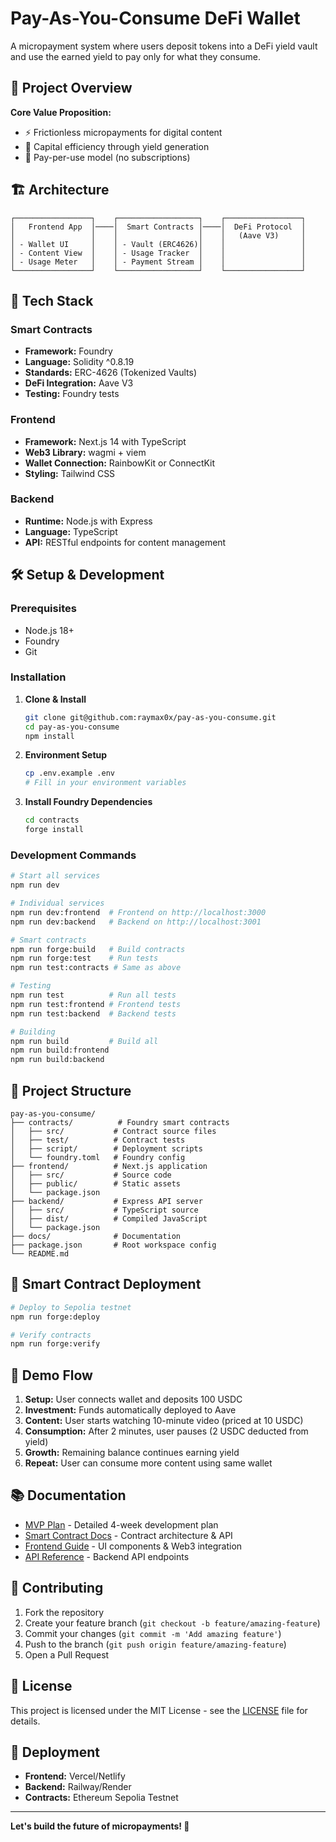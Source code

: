 # Pay-As-You-Consume DeFi Wallet

A micropayment system where users deposit tokens into a DeFi yield vault and use the earned yield to pay only for what they consume.

## 🎯 Project Overview

**Core Value Proposition:**
- ⚡ Frictionless micropayments for digital content
- 💸 Capital efficiency through yield generation
- 🔄 Pay-per-use model (no subscriptions)

## 🏗️ Architecture

```
┌─────────────────┐    ┌──────────────────┐    ┌─────────────────┐
│   Frontend App  │────│  Smart Contracts │────│  DeFi Protocol  │
│                 │    │                  │    │   (Aave V3)     │
│ - Wallet UI     │    │ - Vault (ERC4626)│    │                 │
│ - Content View  │    │ - Usage Tracker  │    │                 │
│ - Usage Meter   │    │ - Payment Stream │    │                 │
└─────────────────┘    └──────────────────┘    └─────────────────┘
```

## 🚀 Tech Stack

### Smart Contracts
- **Framework:** Foundry
- **Language:** Solidity ^0.8.19
- **Standards:** ERC-4626 (Tokenized Vaults)
- **DeFi Integration:** Aave V3
- **Testing:** Foundry tests

### Frontend
- **Framework:** Next.js 14 with TypeScript
- **Web3 Library:** wagmi + viem
- **Wallet Connection:** RainbowKit or ConnectKit
- **Styling:** Tailwind CSS

### Backend
- **Runtime:** Node.js with Express
- **Language:** TypeScript
- **API:** RESTful endpoints for content management

## 🛠️ Setup & Development

### Prerequisites
- Node.js 18+
- Foundry
- Git

### Installation

1. **Clone & Install**
   ```bash
   git clone git@github.com:raymax0x/pay-as-you-consume.git
   cd pay-as-you-consume
   npm install
   ```

2. **Environment Setup**
   ```bash
   cp .env.example .env
   # Fill in your environment variables
   ```

3. **Install Foundry Dependencies**
   ```bash
   cd contracts
   forge install
   ```

### Development Commands

```bash
# Start all services
npm run dev

# Individual services
npm run dev:frontend  # Frontend on http://localhost:3000
npm run dev:backend   # Backend on http://localhost:3001

# Smart contracts
npm run forge:build   # Build contracts
npm run forge:test    # Run tests
npm run test:contracts # Same as above

# Testing
npm run test          # Run all tests
npm run test:frontend # Frontend tests
npm run test:backend  # Backend tests

# Building
npm run build         # Build all
npm run build:frontend
npm run build:backend
```

## 📁 Project Structure

```
pay-as-you-consume/
├── contracts/          # Foundry smart contracts
│   ├── src/           # Contract source files
│   ├── test/          # Contract tests
│   ├── script/        # Deployment scripts
│   └── foundry.toml   # Foundry config
├── frontend/          # Next.js application
│   ├── src/           # Source code
│   ├── public/        # Static assets
│   └── package.json
├── backend/           # Express API server
│   ├── src/           # TypeScript source
│   ├── dist/          # Compiled JavaScript
│   └── package.json
├── docs/              # Documentation
├── package.json       # Root workspace config
└── README.md
```

## 🔧 Smart Contract Deployment

```bash
# Deploy to Sepolia testnet
npm run forge:deploy

# Verify contracts
npm run forge:verify
```

## 🎯 Demo Flow

1. **Setup:** User connects wallet and deposits 100 USDC
2. **Investment:** Funds automatically deployed to Aave
3. **Content:** User starts watching 10-minute video (priced at 10 USDC)
4. **Consumption:** After 2 minutes, user pauses (2 USDC deducted from yield)
5. **Growth:** Remaining balance continues earning yield
6. **Repeat:** User can consume more content using same wallet

## 📚 Documentation

- [MVP Plan](./mvp-plan.md) - Detailed 4-week development plan
- [Smart Contract Docs](./docs/contracts.md) - Contract architecture & API
- [Frontend Guide](./docs/frontend.md) - UI components & Web3 integration
- [API Reference](./docs/api.md) - Backend API endpoints

## 🤝 Contributing

1. Fork the repository
2. Create your feature branch (`git checkout -b feature/amazing-feature`)
3. Commit your changes (`git commit -m 'Add amazing feature'`)
4. Push to the branch (`git push origin feature/amazing-feature`)
5. Open a Pull Request

## 📄 License

This project is licensed under the MIT License - see the [LICENSE](LICENSE) file for details.

## 🚀 Deployment

- **Frontend:** Vercel/Netlify
- **Backend:** Railway/Render
- **Contracts:** Ethereum Sepolia Testnet

---

**Let's build the future of micropayments! 🚀**